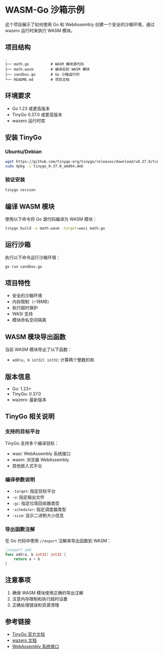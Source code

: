 # WASM-Go 沙箱示例

这个项目展示了如何使用 Go 和 WebAssembly 创建一个安全的沙箱环境，通过 wazero 运行时来执行 WASM 模块。

## 项目结构

```
.
├── math.go          # WASM 模块源代码
├── math.wasm        # 编译后的 WASM 模块
├── sandbox.go       # Go 沙箱运行时
└── README.md        # 项目文档
```

## 环境要求

- Go 1.23 或更高版本
- TinyGo 0.37.0 或更高版本
- wazero 运行时库

## 安装 TinyGo

### Ubuntu/Debian

```bash
wget https://github.com/tinygo-org/tinygo/releases/download/v0.37.0/tinygo_0.37.0_amd64.deb
sudo dpkg -i tinygo_0.37.0_amd64.deb
```

### 验证安装

```bash
tinygo version
```

## 编译 WASM 模块

使用以下命令将 Go 源代码编译为 WASM 模块：

```bash
tinygo build -o math.wasm -target=wasi math.go
```

## 运行沙箱

执行以下命令运行沙箱环境：

```bash
go run sandbox.go
```

## 项目特性

- 安全的沙箱环境
- 内存限制（~18MB）
- 执行超时保护
- WASI 支持
- 模块命名空间隔离

## WASM 模块导出函数

当前 WASM 模块导出了以下函数：

- `add(a, b int32) int32`: 计算两个整数的和

## 版本信息

- Go: 1.23+
- TinyGo: 0.37.0
- wazero: 最新版本

## TinyGo 相关说明

### 支持的目标平台

TinyGo 支持多个编译目标：

- wasi: WebAssembly 系统接口
- wasm: 浏览器 WebAssembly
- 其他嵌入式平台

### 编译参数说明

- `-target`: 指定目标平台
- `-o`: 指定输出文件
- `-gc`: 指定垃圾回收器类型
- `-scheduler`: 指定调度器类型
- `-size`: 显示二进制大小信息

### 导出函数注解

在 Go 代码中使用 `//export` 注解来导出函数到 WASM：

```go
//export add
func add(a, b int32) int32 {
    return a + b
}
```

## 注意事项

1. 确保 WASM 模块使用正确的导出注解
2. 注意内存限制和执行超时设置
3. 正确处理错误和资源清理

## 参考链接

- [TinyGo 官方文档](https://tinygo.org/)
- [wazero 文档](https://wazero.io/)
- [WebAssembly 系统接口](https://wasi.dev/) 